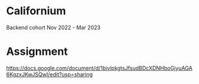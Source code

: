 # Californium

Backend cohort Nov 2022 - Mar 2023


# Assignment

https://docs.google.com/document/d/1bivlpkgtsJfsudBDcXDNHboGjyuAGA6KgzxJKwJSQwI/edit?usp=sharing